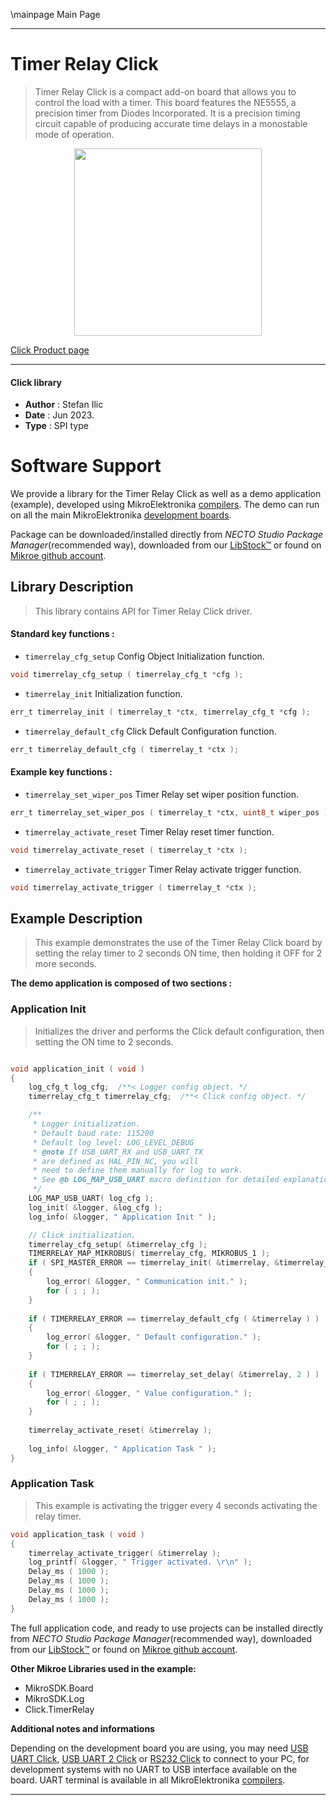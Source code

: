 \mainpage Main Page

---
# Timer Relay Click

> Timer Relay Click is a compact add-on board that allows you to control the load with a timer. This board features the NE5555, a precision timer from Diodes Incorporated. It is a precision timing circuit capable of producing accurate time delays in a monostable mode of operation.

<p align="center">
  <img src="https://download.mikroe.com/images/click_for_ide/timerrelay_click.png" height=300px>
</p>

[Click Product page](https://www.mikroe.com/timer-relay-click)

---


#### Click library

- **Author**        : Stefan Ilic
- **Date**          : Jun 2023.
- **Type**          : SPI type


# Software Support

We provide a library for the Timer Relay Click
as well as a demo application (example), developed using MikroElektronika
[compilers](https://www.mikroe.com/necto-studio).
The demo can run on all the main MikroElektronika [development boards](https://www.mikroe.com/development-boards).

Package can be downloaded/installed directly from *NECTO Studio Package Manager*(recommended way), downloaded from our [LibStock&trade;](https://libstock.mikroe.com) or found on [Mikroe github account](https://github.com/MikroElektronika/mikrosdk_click_v2/tree/master/clicks).

## Library Description

> This library contains API for Timer Relay Click driver.

#### Standard key functions :

- `timerrelay_cfg_setup` Config Object Initialization function.
```c
void timerrelay_cfg_setup ( timerrelay_cfg_t *cfg );
```

- `timerrelay_init` Initialization function.
```c
err_t timerrelay_init ( timerrelay_t *ctx, timerrelay_cfg_t *cfg );
```

- `timerrelay_default_cfg` Click Default Configuration function.
```c
err_t timerrelay_default_cfg ( timerrelay_t *ctx );
```

#### Example key functions :

- `timerrelay_set_wiper_pos` Timer Relay set wiper position function.
```c
err_t timerrelay_set_wiper_pos ( timerrelay_t *ctx, uint8_t wiper_pos );
```

- `timerrelay_activate_reset` Timer Relay reset timer function.
```c
void timerrelay_activate_reset ( timerrelay_t *ctx );
```

- `timerrelay_activate_trigger` Timer Relay activate trigger function.
```c
void timerrelay_activate_trigger ( timerrelay_t *ctx );
```

## Example Description

> This example demonstrates the use of the Timer Relay Click board by
  setting the relay timer to 2 seconds ON time, then holding it OFF for 2 more seconds.

**The demo application is composed of two sections :**

### Application Init

> Initializes the driver and performs the Click default configuration,
  then setting the ON time to 2 seconds.

```c

void application_init ( void )
{
    log_cfg_t log_cfg;  /**< Logger config object. */
    timerrelay_cfg_t timerrelay_cfg;  /**< Click config object. */

    /** 
     * Logger initialization.
     * Default baud rate: 115200
     * Default log level: LOG_LEVEL_DEBUG
     * @note If USB_UART_RX and USB_UART_TX 
     * are defined as HAL_PIN_NC, you will 
     * need to define them manually for log to work. 
     * See @b LOG_MAP_USB_UART macro definition for detailed explanation.
     */
    LOG_MAP_USB_UART( log_cfg );
    log_init( &logger, &log_cfg );
    log_info( &logger, " Application Init " );

    // Click initialization.
    timerrelay_cfg_setup( &timerrelay_cfg );
    TIMERRELAY_MAP_MIKROBUS( timerrelay_cfg, MIKROBUS_1 );
    if ( SPI_MASTER_ERROR == timerrelay_init( &timerrelay, &timerrelay_cfg ) )
    {
        log_error( &logger, " Communication init." );
        for ( ; ; );
    }
    
    if ( TIMERRELAY_ERROR == timerrelay_default_cfg ( &timerrelay ) )
    {
        log_error( &logger, " Default configuration." );
        for ( ; ; );
    }
    
    if ( TIMERRELAY_ERROR == timerrelay_set_delay( &timerrelay, 2 ) )
    {
        log_error( &logger, " Value configuration." );
        for ( ; ; );
    }
    
    timerrelay_activate_reset( &timerrelay );
    
    log_info( &logger, " Application Task " );
}

```

### Application Task

> This example is activating the trigger every 4 seconds activating the relay timer.

```c
void application_task ( void )
{
    timerrelay_activate_trigger( &timerrelay );
    log_printf( &logger, " Trigger activated. \r\n" );
    Delay_ms ( 1000 );
    Delay_ms ( 1000 );
    Delay_ms ( 1000 );
    Delay_ms ( 1000 );
}
```

The full application code, and ready to use projects can be installed directly from *NECTO Studio Package Manager*(recommended way), downloaded from our [LibStock&trade;](https://libstock.mikroe.com) or found on [Mikroe github account](https://github.com/MikroElektronika/mikrosdk_click_v2/tree/master/clicks).

**Other Mikroe Libraries used in the example:**

- MikroSDK.Board
- MikroSDK.Log
- Click.TimerRelay

**Additional notes and informations**

Depending on the development board you are using, you may need
[USB UART Click](https://www.mikroe.com/usb-uart-click),
[USB UART 2 Click](https://www.mikroe.com/usb-uart-2-click) or
[RS232 Click](https://www.mikroe.com/rs232-click) to connect to your PC, for
development systems with no UART to USB interface available on the board. UART
terminal is available in all MikroElektronika
[compilers](https://shop.mikroe.com/compilers).

---
